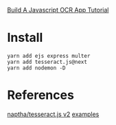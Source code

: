 

[Build A Javascript OCR App Tutorial](https://www.youtube.com/watch?v=a1I3tcALTlc)

# Install
```
yarn add ejs express multer
yarn add tesseract.js@next
yarn add nodemon -D
```

# References
[naptha/tesseract.js v2](https://github.com/naptha/tesseract.js#tesseractjs)
[examples](https://github.com/naptha/tesseract.js/blob/master/docs/examples.md)

